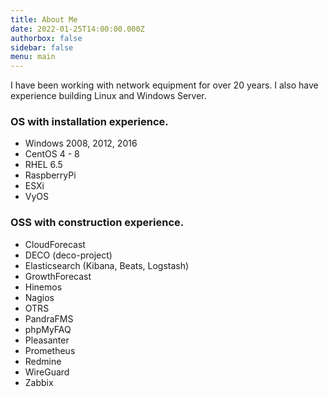 ```yaml
---
title: About Me
date: 2022-01-25T14:00:00.000Z
authorbox: false
sidebar: false
menu: main
---
```


I have been working with network equipment for over 20 years. I also have experience building Linux and Windows Server.


### OS with installation experience.
- Windows 2008, 2012, 2016
- CentOS 4 - 8
- RHEL 6.5
- RaspberryPi
- ESXi
- VyOS


### OSS with construction experience.
- CloudForecast
- DECO (deco-project)
- Elasticsearch (Kibana, Beats, Logstash)
- GrowthForecast
- Hinemos
- Nagios
- OTRS
- PandraFMS
- phpMyFAQ
- Pleasanter
- Prometheus
- Redmine
- WireGuard
- Zabbix

